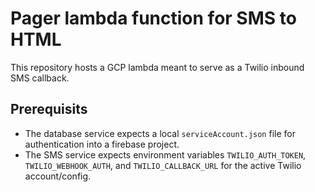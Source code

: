 # Pager lambda function for SMS to HTML
This repository hosts a GCP lambda meant to serve as a Twilio inbound SMS callback.

## Prerequisits
- The database service expects a local `serviceAccount.json` file for authentication into a firebase project.
- The SMS service expects environment variables `TWILIO_AUTH_TOKEN`, `TWILIO_WEBHOOK_AUTH`, and `TWILIO_CALLBACK_URL` for the active Twilio account/config.